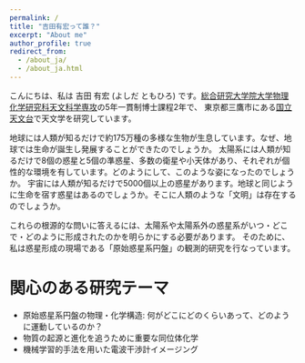 ```yaml
---
permalink: /
title: "吉田有宏って誰？"
excerpt: "About me"
author_profile: true
redirect_from:
  - /about_ja/
  - /about_ja.html
---
```


こんにちは、私は 吉田 有宏 (よしだ ともひろ) です。[総合研究大学院大学物理化学研究科天文科学専攻](https://guas-astronomy.jp)の5年一貫制博士課程2年で、
東京都三鷹市にある[国立天文台](https://www.nao.ac.jp)で天文学を研究しています。

地球には人類が知るだけで約175万種の多様な生物が生息しています。なぜ、地球では生命が誕生し発展することができたのでしょうか。
太陽系には人類が知るだけで8個の惑星と5個の準惑星、多数の衛星や小天体があり、それぞれが個性的な環境を有しています。どのようにして、このような姿になったのでしょうか。
宇宙には人類が知るだけで5000個以上の惑星があります。地球と同じように生命を宿す惑星はあるのでしょうか。そこに人類のような「文明」は存在するのでしょうか。

これらの根源的な問いに答えるには、太陽系や太陽系外の惑星系がいつ・どこで・どのように形成されたのかを明らかにする必要があります。
そのために、私は惑星形成の現場である「原始惑星系円盤」の観測的研究を行なっています。

関心のある研究テーマ
======
- 原始惑星系円盤の物理・化学構造: 何がどこにどのくらいあって、どのように運動しているのか？
- 物質の起源と進化を追うために重要な同位体化学
- 機械学習的手法を用いた電波干渉計イメージング
